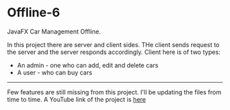 # Offline-6
JavaFX Car Management Offline.

In this project there are server and client sides. THe client sends request to the server and the server responds accordingly. Client here is of two types:
<ul>
  <li>An admin - one who can add, edit and delete cars</li>
  <li>A user - who can buy cars</li>
</ul>

<hr>

<p>Few features are still missing from this project. I'll be updating the files from time to time. A YouTube link of the project is <a target="_blank" href="https://youtu.be/29n1fbCvU_U"><u>here</u></a></p>
